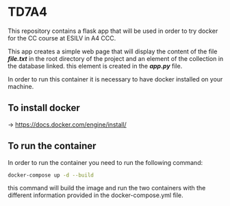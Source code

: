 # TD7A4

This repository contains a flask app that will be used in order to try docker for the CC course at ESILV in A4 CCC.

This app creates a simple web page that will display the content of the file ***file.txt*** in the root directory of the project and an element of the collection in the database linked. this element is created in the ***app.py*** file.

In order to run this container it is necessary to have docker installed on your machine.

## To install docker
-> https://docs.docker.com/engine/install/

## To run the container

In order to run the container you need to run the following command:

```bash
docker-compose up -d --build
```

this command will build the image and run the two containers with the different information provided in the docker-compose.yml file.


